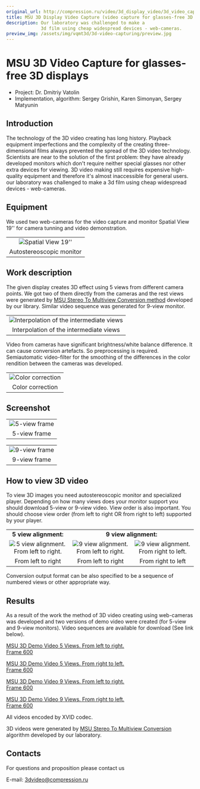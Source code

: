 ```yaml
---
original_url: http://compression.ru/video/3d_display_video/3d_video_capturing_en.html
title: MSU 3D Display Video Capture (video capture for glasses-free 3D display)
description: Our laboratory was challenged to make a
             3d film using cheap widespread devices - web-cameras.
preview_img: /assets/img/vqmt3d/3d-video-capturing/preview.jpg
---
```


# MSU 3D Video Capture for glasses-free 3D displays

* Project: Dr. Dmitriy Vatolin
* Implementation, algorithm: Sergey Grishin, Karen Simonyan, Sergey Matyunin

## Introduction

The technology of the 3D video creating has long history. Playback
equipment imperfections and the complexity of the creating
three-dimensional films always prevented the spread of the 3D video
technology. Scientists are near to the solution of the first problem:
they have already developed monitors which don't require neither special
glasses nor other extra devices for viewing. 3D video making still
requires expensive high-quality equipment and therefore it's almost
inaccessible for general users. our laboratory was challenged to make a
3d film using cheap widespread devices - web-cameras.

## Equipment

We used two web-cameras for the video capture and monitor Spatial View
19'' for camera tunning and video demonstration.

<table class="center" style="text-align: center">
<tbody>
<tr class="odd">
<td><img src="/assets/img/vqmt3d/3d-video-capturing/SVI_19_5-view.jpg" alt="Spatial View 19&#39;&#39;" /></td>
</tr>
<tr class="even">
<td>Autostereoscopic monitor</td>
</tr>
</tbody>
</table>

## Work description

The given display creates 3D effect using 5 views from different camera
points. We got two of them directly from the cameras and the rest views
were generated by [MSU Stereo To Multiview Conversion
method](/video_filters/stereo-to-multiview.html)
developed by our library. Similar video sequence was generated for
9-view monitor.

<table class="center" style="text-align: center">
<tbody>
<tr class="odd">
<td><img src="/assets/img/vqmt3d/3d-video-capturing/2_to_5_views.png" alt="Interpolation of the intermediate views" /></td>
</tr>
<tr class="even">
<td>Interpolation of the intermediate views</td>
</tr>
</tbody>
</table>

Video from cameras have significant brightness/white balance difference.
It can cause conversion artefacts. So preprocessing is required.
Semiautomatic video-filter for the smoothing of the differences in the
color rendition between the cameras was developed.

<table class="center" style="text-align: center">
<tbody>
<tr class="odd">
<td><img src="/assets/img/vqmt3d/3d-video-capturing/color_correction.png" alt="Color correction" /></td>
</tr>
<tr class="even">
<td>Color correction</td>
</tr>
</tbody>
</table>

## Screenshot

<table class="center" style="text-align: center">
<tbody>
<tr class="odd">
<td><img src="/assets/img/vqmt3d/3d-video-capturing/screenshot_5_views.jpg" alt="5-view frame" /></td>
</tr>
<tr class="even">
<td>5-view frame</td>
</tr>
</tbody>
</table>

<table class="center" style="text-align: center">
<tbody>
<tr class="odd">
<td><img src="/assets/img/vqmt3d/3d-video-capturing/screenshot_9_views.jpg" alt="9-view frame" /></td>
</tr>
<tr class="even">
<td>9-view frame</td>
</tr>
</tbody>
</table>

## How to view 3D video

To view 3D images you need autostereoscopic monitor and specialized
player. Depending on how many views does your monitor support you should
download 5-view or 9-view video. View order is also important. You
should choose view order (from left to right OR from right to left)
supported by your player.

<table class="center" style="text-align: center" border="0" cellspacing="5" cellpadding="5">
	<tbody><tr align="center">
		<td colspan="1">
			<b>5 view alignment:</b>
		</td>
		<td colspan="2">
			<b>9 view alignment:</b>
		</td>
	</tr>
	<tr align="center">
		<td><img src="/assets/img/vqmt3d/3d-video-capturing/3x3_5_left.png" alt="5 view alignment. From left to right."></td>
		<td><img src="/assets/img/vqmt3d/3d-video-capturing/3x3_9_left.png" alt="9 view alignment. From left to right."></td>
		<td><img src="/assets/img/vqmt3d/3d-video-capturing/3x3_9_right.png" alt="9 view alignment. From right to left."></td>
	</tr>
	<tr align="center">
        	<td>From left to right</td>
		<td>From left to right</td>
		<td>From right to left</td>
	</tr>
</tbody></table>

Conversion output format can be also specified to be a sequence of
numbered views or other appropriate way.

## Results

As a result of the work the method of 3D video creating using
web-cameras was developed and two versions of demo video were created
(for 5-view and 9-view monitors). Video sequences are available for
download (See link below).

[MSU 3D Demo Video 5 Views. From left to
right.](http://download.graphicon.ru/video/3D-display/msu_3d_video_5view_left.avi)  
[Frame 600](/assets/img/vqmt3d/3d-video-capturing/msu_3d_video_5view_left_frame600.png)

[MSU 3D Demo Video 5 Views. From right to
left.](http://download.graphicon.ru/video/3D-display/msu_3d_video_5view_right.avi)  
[Frame 600](/assets/img/vqmt3d/3d-video-capturing/msu_3d_video_5view_right_frame600.png)

[MSU 3D Demo Video 9 Views. From left to
right.](http://download.graphicon.ru/video/3D-display/msu_3d_video_9view_left.avi)  
[Frame 600](/assets/img/vqmt3d/3d-video-capturing/msu_3d_video_9view_left_frame600.png)

[MSU 3D Demo Video 9 Views. From right to
left.](http://download.graphicon.ru/video/3D-display/msu_3d_video_9view_right.avi)  
[Frame 600](/assets/img/vqmt3d/3d-video-capturing/msu_3d_video_9view_right_frame600.png)

All videos encoded by XVID codec.

3D videos were generated by [MSU Stereo To Multiview
Conversion](/video_filters/stereo-to-multiview.html)
algorithm developed by our laboratory.

## Contacts

For questions and proposition please contact us

E-mail: <3dvideo@compression.ru>
